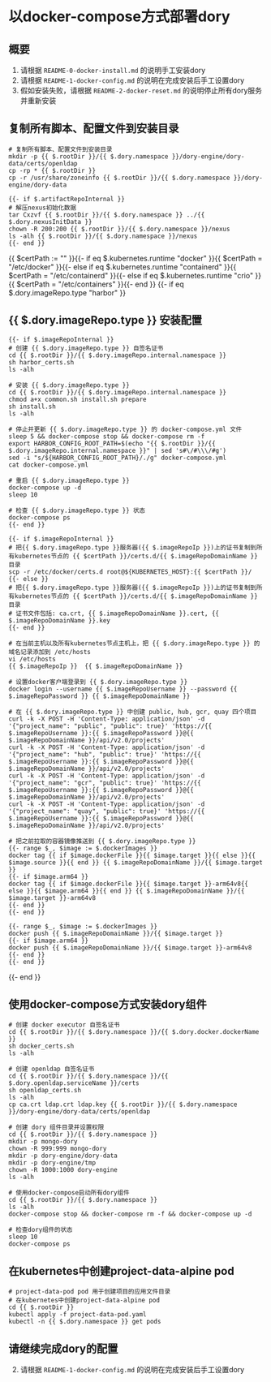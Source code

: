 # 以docker-compose方式部署dory

## 概要

1. 请根据 `README-0-docker-install.md` 的说明手工安装dory
2. 请根据 `README-1-docker-config.md` 的说明在完成安装后手工设置dory
3. 假如安装失败，请根据 `README-2-docker-reset.md` 的说明停止所有dory服务并重新安装

## 复制所有脚本、配置文件到安装目录

```shell script
# 复制所有脚本、配置文件到安装目录
mkdir -p {{ $.rootDir }}/{{ $.dory.namespace }}/dory-engine/dory-data/certs/openldap
cp -rp * {{ $.rootDir }}
cp -r /usr/share/zoneinfo {{ $.rootDir }}/{{ $.dory.namespace }}/dory-engine/dory-data

{{- if $.artifactRepoInternal }}
# 解压nexus初始化数据
tar Cxzvf {{ $.rootDir }}/{{ $.dory.namespace }} ../{{ $.dory.nexusInitData }}
chown -R 200:200 {{ $.rootDir }}/{{ $.dory.namespace }}/nexus
ls -alh {{ $.rootDir }}/{{ $.dory.namespace }}/nexus
{{- end }}
```

{{ $certPath := "" }}{{- if eq $.kubernetes.runtime "docker" }}{{ $certPath = "/etc/docker" }}{{- else if eq $.kubernetes.runtime "containerd" }}{{ $certPath = "/etc/containerd" }}{{- else if eq $.kubernetes.runtime "crio" }}{{ $certPath = "/etc/containers" }}{{- end }}
{{- if eq $.dory.imageRepo.type "harbor" }}
## {{ $.dory.imageRepo.type }} 安装配置

```shell script
{{- if $.imageRepoInternal }}
# 创建 {{ $.dory.imageRepo.type }} 自签名证书
cd {{ $.rootDir }}/{{ $.dory.imageRepo.internal.namespace }}
sh harbor_certs.sh
ls -alh

# 安装 {{ $.dory.imageRepo.type }}
cd {{ $.rootDir }}/{{ $.dory.imageRepo.internal.namespace }}
chmod a+x common.sh install.sh prepare
sh install.sh
ls -alh

# 停止并更新 {{ $.dory.imageRepo.type }} 的 docker-compose.yml 文件
sleep 5 && docker-compose stop && docker-compose rm -f
export HARBOR_CONFIG_ROOT_PATH=$(echo "{{ $.rootDir }}/{{ $.dory.imageRepo.internal.namespace }}" | sed 's#\/#\\\/#g')
sed -i "s/${HARBOR_CONFIG_ROOT_PATH}/./g" docker-compose.yml
cat docker-compose.yml

# 重启 {{ $.dory.imageRepo.type }}
docker-compose up -d
sleep 10

# 检查 {{ $.dory.imageRepo.type }} 状态
docker-compose ps
{{- end }}

{{- if $.imageRepoInternal }}
# 把{{ $.dory.imageRepo.type }}服务器({{ $.imageRepoIp }})上的证书复制到所有kubernetes节点的 {{ $certPath }}/certs.d/{{ $.imageRepoDomainName }} 目录
scp -r /etc/docker/certs.d root@${KUBERNETES_HOST}:{{ $certPath }}/
{{- else }}
# 把{{ $.dory.imageRepo.type }}服务器({{ $.imageRepoIp }})上的证书复制到所有kubernetes节点的 {{ $certPath }}/certs.d/{{ $.imageRepoDomainName }} 目录
# 证书文件包括: ca.crt, {{ $.imageRepoDomainName }}.cert, {{ $.imageRepoDomainName }}.key
{{- end }}

# 在当前主机以及所有kubernetes节点主机上，把 {{ $.dory.imageRepo.type }} 的域名记录添加到 /etc/hosts
vi /etc/hosts
{{ $.imageRepoIp }}  {{ $.imageRepoDomainName }}

# 设置docker客户端登录到 {{ $.dory.imageRepo.type }}
docker login --username {{ $.imageRepoUsername }} --password {{ $.imageRepoPassword }} {{ $.imageRepoDomainName }}

# 在 {{ $.dory.imageRepo.type }} 中创建 public, hub, gcr, quay 四个项目
curl -k -X POST -H 'Content-Type: application/json' -d '{"project_name": "public", "public": true}' 'https://{{ $.imageRepoUsername }}:{{ $.imageRepoPassword }}@{{ $.imageRepoDomainName }}/api/v2.0/projects'
curl -k -X POST -H 'Content-Type: application/json' -d '{"project_name": "hub", "public": true}' 'https://{{ $.imageRepoUsername }}:{{ $.imageRepoPassword }}@{{ $.imageRepoDomainName }}/api/v2.0/projects'
curl -k -X POST -H 'Content-Type: application/json' -d '{"project_name": "gcr", "public": true}' 'https://{{ $.imageRepoUsername }}:{{ $.imageRepoPassword }}@{{ $.imageRepoDomainName }}/api/v2.0/projects'
curl -k -X POST -H 'Content-Type: application/json' -d '{"project_name": "quay", "public": true}' 'https://{{ $.imageRepoUsername }}:{{ $.imageRepoPassword }}@{{ $.imageRepoDomainName }}/api/v2.0/projects'

# 把之前拉取的容器镜像推送到 {{ $.dory.imageRepo.type }}
{{- range $_, $image := $.dockerImages }}
docker tag {{ if $image.dockerFile }}{{ $image.target }}{{ else }}{{ $image.source }}{{ end }} {{ $.imageRepoDomainName }}/{{ $image.target }}
{{- if $image.arm64 }}
docker tag {{ if $image.dockerFile }}{{ $image.target }}-arm64v8{{ else }}{{ $image.arm64 }}{{ end }} {{ $.imageRepoDomainName }}/{{ $image.target }}-arm64v8
{{- end }}
{{- end }}

{{- range $_, $image := $.dockerImages }}
docker push {{ $.imageRepoDomainName }}/{{ $image.target }}
{{- if $image.arm64 }}
docker push {{ $.imageRepoDomainName }}/{{ $image.target }}-arm64v8
{{- end }}
{{- end }}
```
{{- end }}

## 使用docker-compose方式安装dory组件

```shell script
# 创建 docker executor 自签名证书
cd {{ $.rootDir }}/{{ $.dory.namespace }}/{{ $.dory.docker.dockerName }}
sh docker_certs.sh
ls -alh

# 创建 openldap 自签名证书
cd {{ $.rootDir }}/{{ $.dory.namespace }}/{{ $.dory.openldap.serviceName }}/certs
sh openldap_certs.sh
ls -alh
cp ca.crt ldap.crt ldap.key {{ $.rootDir }}/{{ $.dory.namespace }}/dory-engine/dory-data/certs/openldap

# 创建 dory 组件目录并设置权限
cd {{ $.rootDir }}/{{ $.dory.namespace }}
mkdir -p mongo-dory
chown -R 999:999 mongo-dory
mkdir -p dory-engine/dory-data
mkdir -p dory-engine/tmp
chown -R 1000:1000 dory-engine
ls -alh

# 使用docker-compose启动所有dory组件
cd {{ $.rootDir }}/{{ $.dory.namespace }}
ls -alh
docker-compose stop && docker-compose rm -f && docker-compose up -d

# 检查dory组件的状态
sleep 10
docker-compose ps
```

## 在kubernetes中创建project-data-alpine pod

```shell script
# project-data-pod pod 用于创建项目的应用文件目录
# 在kubernetes中创建project-data-alpine pod
cd {{ $.rootDir }}
kubectl apply -f project-data-pod.yaml
kubectl -n {{ $.dory.namespace }} get pods
```

## 请继续完成dory的配置

2. 请根据 `README-1-docker-config.md` 的说明在完成安装后手工设置dory
